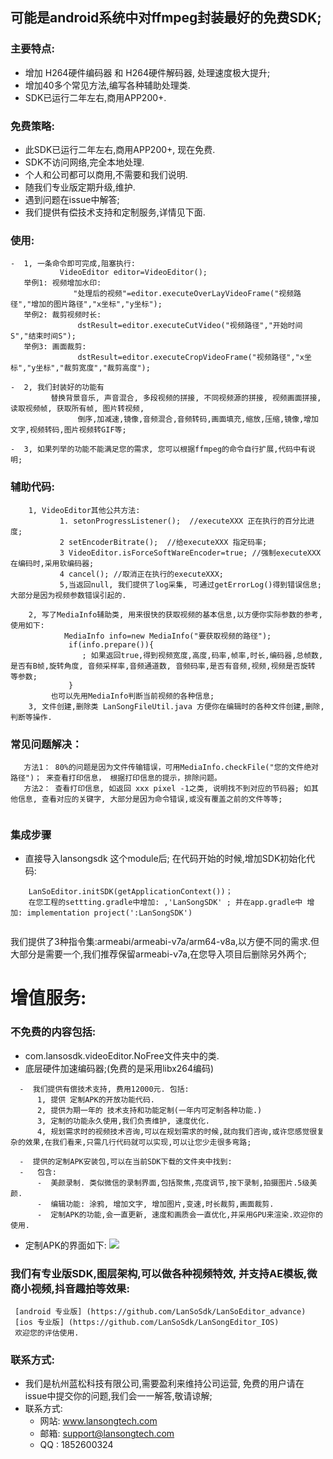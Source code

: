 ## 可能是android系统中对ffmpeg封装最好的免费SDK; 

### 主要特点:
  -  增加 H264硬件编码器 和 H264硬件解码器,  处理速度极大提升;
  -  增加40多个常见方法,编写各种辅助处理类.
  -  SDK已运行二年左右,商用APP200+.
  
### 免费策略:
-  此SDK已运行二年左右,商用APP200+, 现在免费.
-  SDK不访问网络,完全本地处理.
-  个人和公司都可以商用,不需要和我们说明.
-  随我们专业版定期升级,维护.
-  遇到问题在issue中解答;
-  我们提供有偿技术支持和定制服务,详情见下面.

### 使用:
```
-  1, 一条命令即可完成,阻塞执行:  
	       VideoEditor editor=VideoEditor();
   举例1: 视频增加水印:
              "处理后的视频"=editor.executeOverLayVideoFrame("视频路径","增加的图片路径","x坐标","y坐标");
   举例2: 裁剪视频时长:
               dstResult=editor.executeCutVideo("视频路径","开始时间S","结束时间S");
   举例3: 画面裁剪:
               dstResult=editor.executeCropVideoFrame("视频路径","x坐标","y坐标","裁剪宽度","裁剪高度");
               
-  2, 我们封装好的功能有
		 替换背景音乐, 声音混合, 多段视频的拼接, 不同视频源的拼接, 视频画面拼接, 读取视频帧, 获取所有帧, 图片转视频, 
               倒序,加减速,镜像,音频混合,音频转码,画面填充,缩放,压缩,镜像,增加文字,视频转码,图片视频转GIF等;
               
-  3, 如果列举的功能不能满足您的需求, 您可以根据ffmpeg的命令自行扩展,代码中有说明;  
```
### 辅助代码:    
```
    1, VideoEditor其他公共方法:
    	   1. setonProgressListener();  //executeXXX 正在执行的百分比进度;
    	   2 setEncoderBitrate();  //给executeXXX 指定码率;
    	   3 VideoEditor.isForceSoftWareEncoder=true; //强制executeXXX 在编码时,采用软编码器;
    	   4 cancel(); //取消正在执行的executeXXX;
    	   5,当返回null, 我们提供了log采集, 可通过getErrorLog()得到错误信息;大部分是因为视频参数错误引起的.
    	   
    2, 写了MediaInfo辅助类, 用来很快的获取视频的基本信息,以方便你实际参数的参考, 使用如下:
            MediaInfo info=new MediaInfo("要获取视频的路径");
             if(info.prepare()){
               	; 如果返回true,得到视频宽度,高度,码率,帧率,时长,编码器,总帧数,是否有B帧,旋转角度, 音频采样率,音频通道数, 音频码率,是否有音频,视频,视频是否旋转 等参数;
             }
	     也可以先用MediaInfo判断当前视频的各种信息;
    3, 文件创建,删除类 LanSongFileUtil.java 方便你在编辑时的各种文件创建,删除, 判断等操作.	     
``` 
### 常见问题解决：
```
   方法1： 80%的问题是因为文件传输错误，可用MediaInfo.checkFile("您的文件绝对路径")； 来查看打印信息， 根据打印信息的提示，排除问题。
   方法2： 查看打印信息, 如返回 xxx pixel -1之类, 说明找不到对应的节码器; 如其他信息, 查看对应的关键字, 大部分是因为命令错误,或没有覆盖之前的文件等等;
   
```
### 集成步骤
-  直接导入lansongsdk 这个module后; 在代码开始的时候,增加SDK初始化代码:
```
	LanSoEditor.initSDK(getApplicationContext())；
	在您工程的settting.gradle中增加: ,'LanSongSDK' ; 并在app.gradle中 增加: implementation project(':LanSongSDK')
	
```
我们提供了3种指令集:armeabi/armeabi-v7a/arm64-v8a,以方便不同的需求.但大部分是需要一个,我们推荐保留armeabi-v7a,在您导入项目后删除另外两个;


# 增值服务:
### 不免费的内容包括:
- com.lansosdk.videoEditor.NoFree文件夹中的类.
- 底层硬件加速编码器;(免费的是采用libx264编码)

```
  -  我们提供有偿技术支持, 费用12000元. 包括:
	  1, 提供 定制APK的开放功能代码.
	  2, 提供为期一年的 技术支持和功能定制(一年内可定制各种功能.) 
	  3, 定制的功能永久使用,我们负责维护, 速度优化. 
	  4, 规划需求时的视频技术咨询,可以在规划需求的时候,就向我们咨询,或许您感觉很复杂的效果,在我们看来,只需几行代码就可以实现,可以让您少走很多弯路;
	  
  -  提供的定制APK安装包,可以在当前SDK下载的文件夹中找到:
  -   包含:
      -  美颜录制. 类似微信的录制界面,包括聚焦,亮度调节,按下录制,拍摄图片.5级美颜.
      -  编辑功能: 涂鸦, 增加文字, 增加图片,变速,时长裁剪,画面裁剪.
      -  定制APK的功能,会一直更新, 速度和画质会一直优化,并采用GPU来渲染.欢迎你的使用.
```
   -  定制APK的界面如下:
![](https://github.com/LanSoSdk/LanSoEditor_common/blob/master/customAPK.png)
	
	

### 我们有专业版SDK,图层架构,可以做各种视频特效, 并支持AE模板,微商小视频,抖音趣拍等效果: 
     [android 专业版] (https://github.com/LanSoSdk/LanSoEditor_advance)
     [ios 专业版] (https://github.com/LanSoSdk/LanSongEditor_IOS)
     欢迎您的评估使用.

### 联系方式:
   -  我们是杭州蓝松科技有限公司,需要盈利来维持公司运营, 免费的用户请在issue中提交你的问题,我们会一一解答,敬请谅解;
   -  联系方式:
      -  网站: www.lansongtech.com
      -  邮箱: support@lansongtech.com
      -  QQ : 1852600324
               
